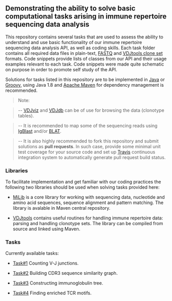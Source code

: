 ## Demonstrating the ability to solve basic computational tasks arising in immune repertoire sequencing data analysis

This repository contains several tasks that are used to assess the ability to understand and use basic functionality of our immune repertoire sequencing data analysis API, as well as coding skills. Each task folder contains all required data files in plain-text, [FASTQ](https://en.wikipedia.org/wiki/FASTQ_format) and [VDJtools clone set](http://vdjtools-doc.readthedocs.org/en/latest/input.html#vdjtools-format) formats. Code snippets provide lists of classes from our API and their usage examples relevant to each task. Code snippets were made quite schematic on purpose in order to promote self study of the API.

Solutions for tasks listed in this repository are to be implemented in [Java](http://www.oracle.com/technetwork/java/javase/downloads/jre8-downloads-2133155.html) or [Groovy](http://www.groovy-lang.org/), using Java 1.8 and [Apache Maven](https://maven.apache.org/) for dependency management is recommended.

> Note:

> -- [VDJviz](https://vdjviz.cdr3.net) and [VDJdb](https://vdjdb.cdr3.net/) can be of use for browsing the data (clonotype tables).

> -- It is recommended to map some of the sequencing reads using [IgBlast](http://www.ncbi.nlm.nih.gov/igblast/igblast.cgi) and/or [BLAT](http://genome.ucsc.edu/cgi-bin/hgBlat).

> -- It is also highly recommended to fork this repository and submit solutions as **pull requests**. In such case, provide some minimal unit test coverage for your source code and set up [Travis](https://travis-ci.org/) continuous integration system to automatically generate pull request build status.

### Libraries

To facilitate implementation and get familiar with our coding practices the following two libraries should be used when solving tasks provided here:

* [MiLib](https://github.com/milaboratory/milib) is a core library for working with sequencing data, nucleotide and amino acid sequences, sequence alignment and pattern matching. The library is avalable in Maven central repository.

* [VDJtools](https://github.com/mikessh/vdjtools) contains useful routines for handling immune repertoire data: parsing and handling clonotype sets. The library can be compiled from source and linked using Maven.

### Tasks

Currently available tasks:

* [Task#1](https://github.com/antigenomics/bootcamp/tree/master/task1) Counting V-J junctions.

* [Task#2](https://github.com/antigenomics/bootcamp/tree/master/task2) Building CDR3 sequence similarity graph.

* [Task#3](https://github.com/antigenomics/bootcamp/tree/master/task3) Constructing immunoglobulin tree.

* [Task#4](https://github.com/antigenomics/bootcamp/tree/master/task4) Finding enriched TCR motifs.